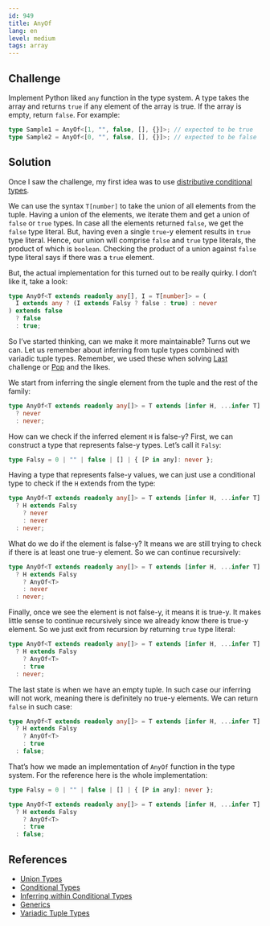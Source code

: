 ```yaml
---
id: 949
title: AnyOf
lang: en
level: medium
tags: array
---
```


## Challenge

Implement Python liked `any` function in the type system.
A type takes the array and returns `true` if any element of the array is true.
If the array is empty, return `false`.
For example:

```typescript
type Sample1 = AnyOf<[1, "", false, [], {}]>; // expected to be true
type Sample2 = AnyOf<[0, "", false, [], {}]>; // expected to be false
```

## Solution

Once I saw the challenge, my first idea was to use [distributive conditional types](https://www.typescriptlang.org/docs/handbook/2/conditional-types.html#distributive-conditional-types).

We can use the syntax `T[number]` to take the union of all elements from the tuple.
Having a union of the elements, we iterate them and get a union of `false` or `true` types.
In case all the elements returned `false`, we get the `false` type literal.
But, having even a single `true`-y element results in `true` type literal.
Hence, our union will comprise `false` and `true` type literals, the product of which is `boolean`.
Checking the product of a union against `false` type literal says if there was a `true` element.

But, the actual implementation for this turned out to be really quirky.
I don’t like it, take a look:

```typescript
type AnyOf<T extends readonly any[], I = T[number]> = (
  I extends any ? (I extends Falsy ? false : true) : never
) extends false
  ? false
  : true;
```

So I’ve started thinking, can we make it more maintainable?
Turns out we can.
Let us remember about inferring from tuple types combined with variadic tuple types.
Remember, we used these when solving [Last](./medium-last.md) challenge or [Pop](./medium-pop.md) and the likes.

We start from inferring the single element from the tuple and the rest of the family:

```typescript
type AnyOf<T extends readonly any[]> = T extends [infer H, ...infer T]
  ? never
  : never;
```

How can we check if the inferred element `H` is false-y?
First, we can construct a type that represents false-y types.
Let’s call it `Falsy`:

```typescript
type Falsy = 0 | "" | false | [] | { [P in any]: never };
```

Having a type that represents false-y values, we can just use a conditional type to check if the `H` extends from the type:

```typescript
type AnyOf<T extends readonly any[]> = T extends [infer H, ...infer T]
  ? H extends Falsy
    ? never
    : never
  : never;
```

What do we do if the element is false-y?
It means we are still trying to check if there is at least one true-y element.
So we can continue recursively:

```typescript
type AnyOf<T extends readonly any[]> = T extends [infer H, ...infer T]
  ? H extends Falsy
    ? AnyOf<T>
    : never
  : never;
```

Finally, once we see the element is not false-y, it means it is true-y.
It makes little sense to continue recursively since we already know there is true-y element.
So we just exit from recursion by returning `true` type literal:

```typescript
type AnyOf<T extends readonly any[]> = T extends [infer H, ...infer T]
  ? H extends Falsy
    ? AnyOf<T>
    : true
  : never;
```

The last state is when we have an empty tuple.
In such case our inferring will not work, meaning there is definitely no true-y elements.
We can return `false` in such case:

```typescript
type AnyOf<T extends readonly any[]> = T extends [infer H, ...infer T]
  ? H extends Falsy
    ? AnyOf<T>
    : true
  : false;
```

That’s how we made an implementation of `AnyOf` function in the type system.
For the reference here is the whole implementation:

```typescript
type Falsy = 0 | "" | false | [] | { [P in any]: never };

type AnyOf<T extends readonly any[]> = T extends [infer H, ...infer T]
  ? H extends Falsy
    ? AnyOf<T>
    : true
  : false;
```

## References

- [Union Types](https://www.typescriptlang.org/docs/handbook/2/everyday-types.html#union-types)
- [Conditional Types](https://www.typescriptlang.org/docs/handbook/2/conditional-types.html)
- [Inferring within Conditional Types](https://www.typescriptlang.org/docs/handbook/2/conditional-types.html#inferring-within-conditional-types)
- [Generics](https://www.typescriptlang.org/docs/handbook/2/generics.html)
- [Variadic Tuple Types](https://www.typescriptlang.org/docs/handbook/release-notes/typescript-4-0.html#variadic-tuple-types)
